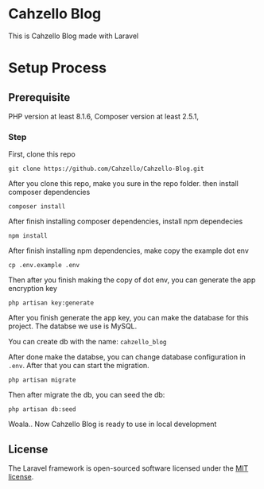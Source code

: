 # Cahzello Blog

This is Cahzello Blog made with Laravel

# Setup Process

## Prerequisite

PHP version at least 8.1.6,
Composer version at least 2.5.1,

### Step

First, clone this repo 

```
git clone https://github.com/Cahzello/Cahzello-Blog.git
```

After you clone this repo, make you sure in the repo folder. then install composer dependencies

```
composer install
```

After finish installing composer dependencies, install npm dependecies

```
npm install
```

After finish installing npm dependencies, make copy the example dot env 

```
cp .env.example .env
```

Then after you finish making the copy of dot env, you can generate the app encryption key

```
php artisan key:generate
```

After you finish generate the app key, you can make the database for this project. 
The databse we use is MySQL.

You can create db with the name:
`cahzello_blog`

After done make the databse, you can change database configuration in `.env`. 
After that you can start the migration.
```
php artisan migrate
```
Then after migrate the db, you can seed the db:

```
php artisan db:seed
```

Woala.. 
Now Cahzello Blog is ready to use in local development



## License

The Laravel framework is open-sourced software licensed under the [MIT license](https://opensource.org/licenses/MIT).
